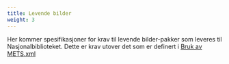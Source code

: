 ```yaml
---
title: Levende bilder
weight: 3
---
```


Her kommer spesifikasjoner for krav til levende bilder-pakker som leveres til Nasjonalbiblioteket. Dette er krav utover det som er definert i [Bruk av METS.xml](https://digitalpreservation.no/nb/docs/dps/sip/1.0/mets/)